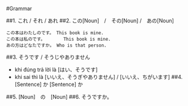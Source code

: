 #Grammar

##1. これ / それ / あれ
##2. この[Noun]　/　その[Noun] /　あの[Noun]
```
この本はわたしのです。	This book is mine.
この本は私のです。		This book is mine.
あの方はどなたですか。	Who is that person.
```

##3. そうです / そうじやありません
- khi đúng trả lời là [はい、そうです]
- khi sai thì là [いいえ、そうぎやありません] / [いいえ、ちがいます]
##4.[Sentence] か [Sentence] か

##5. [Noun]　の　[Noun]
##6. そうですか。
